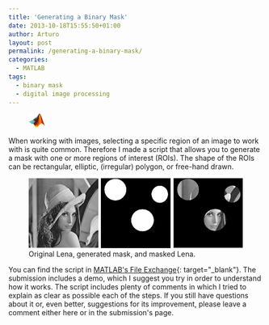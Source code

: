 ```yaml
---
title: 'Generating a Binary Mask'
date: 2013-10-18T15:55:50+01:00
author: Arturo
layout: post
permalink: /generating-a-binary-mask/
categories:
  - MATLAB
tags:
  - binary mask
  - digital image processing
---
```

<figure class="alignleft">
	<img width="32" src="../multimedia/icons/matlab.png"/>
</figure>

When working with images, selecting a specific region of an image to work with is quite common. Therefore I made a script that allows you to generate a mask with one or more regions of interest (ROIs). The shape of the ROIs can be rectangular, elliptic, (irregular) polygon, or free-hand drawn.

<!--more-->

<figure class="aligncenter">
	<img width="600" src="../multimedia/images/lena_mask.png"/>
  <figcaption>Original Lena, generated mask, and masked Lena.</figcaption>
</figure>

You can find the script in [MATLAB's File Exchange](http://www.mathworks.com/matlabcentral/fileexchange/43864-generate-mask){: target="_blank"}. The submission includes a demo, which I suggest you try in order to understand how it works. The script includes plenty of comments in which I tried to explain as clear as possible each of the steps. If you still have questions about it or, even better, suggestions for its improvement, please leave a comment either here or in the submission's page.
